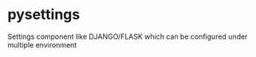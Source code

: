 pysettings
==========

Settings component like DJANGO/FLASK which can be configured under multiple environment
